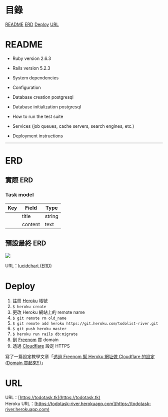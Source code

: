 # 目錄
[README](#README)
[ERD](#ERD)
[Deploy](Deploy)
[URL](#URL)

# README
* Ruby version 2.6.3

* Rails version 5.2.3

* System dependencies

* Configuration

* Database creation postgresql

* Database initialization postgresql

* How to run the test suite

* Services (job queues, cache servers, search engines, etc.)

* Deployment instructions

---

# ERD
## 實際 ERD
### Task model
| Key  | Field   | Type   |
| ---- | ------- | ------ |
|      | title   | string |
|      | content | text   |

## 預設最終 ERD
![](https://i.imgur.com/YsLjHue.png)

URL：[lucidchart (ERD)](https://www.lucidchart.com/documents/view/78befe44-6432-4bb0-8769-a333bed76869)

# Deploy
1. 註冊 [Heroku](https://dashboard.heroku.com/) 帳號
2. `$ heroku create`
3. 更改 Heroku 網站上的 remote name
4. `$ git remote rm old_name`
5. `$ git remote add heroku https://git.heroku.com/todolist-river.git`
6. `$ git push heroku master`
7. `$ heroku run rails db:migrate`
8. 到 [Freenom](https://www.freenom.com/zu/index.html) 買 domain
9. 透過 [Cloudflare](https://www.cloudflare.com/zh-tw/) 設定 HTTPS

寫了一篇設定教學文章「[透過 Freenom 幫 Heroku 網址做 Cloudflare 的設定(Domain 買起來!!)](https://riverye.com/2019/11/19/透過-Freenom-幫-Heroku-網址做-Cloudflare-的設定-Domain-買起來/)」

# URL
URL：[https://todotask.tk](https://todotask.tk)  
Heroku URL：[https://todotask-river.herokuapp.com](https://todotask-river.herokuapp.com)  